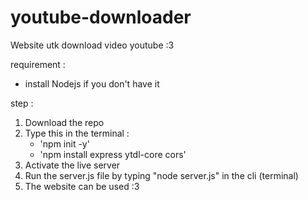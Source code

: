 # youtube-downloader
Website utk download video youtube :3

requirement : 
- install Nodejs if you don't have it

step :
1. Download the repo
2. Type this in the terminal :
   - 'npm init -y'
   - 'npm install express ytdl-core cors'
3. Activate the live server
4. Run the server.js file by typing "node server.js" in the cli (terminal)
5. The website can be used :3
